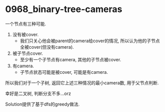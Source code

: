 # 0968_binary-tree-cameras

一个节点有三种可能.

1. 没有被cover.
   - 我们只关心他会被parent的camera给cover的情况, 所以认为他的子节点全被cover(但没有camera).
2. 被子节点cover.
   - 至少有一个子节点有camera, 其他的子节点被cover.
3. 有camera.
   - 子节点状态可能是被cover, 可能是有camera.

所以我们对于一个子树, 返回它上述三种情况的最小camera数, 用于父节点判断.

幸好是二叉树, 判断分支不多...orz

Solution提供了基于dfs的greedy做法.
